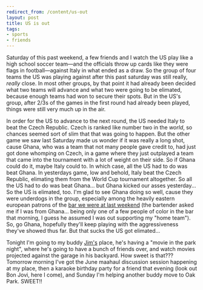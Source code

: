 ```yaml
---
redirect_from: /content/us-out
layout: post
title: US is out
tags:
- sports
- friends
---
```

Saturday of this past weekend, a few friends and I watch the US play like a high school soccer team&#8212;and the officials throw up cards like they were flags in football&#8212;against Italy in what ended as a draw. So the group of four teams the US was playing against after this past saturday was still really, _really_ close. In most other groups, by that point it had already been decided what two teams will advance and what two were going to be elimated, because enough teams had won to secure their spots. But in the US's group, after 2/3s of the games in the first round had already been played, things were still very much up in the air. 

In order for the US to advance to the next round, the US needed Italy to beat the Czech Republic. Czech is ranked like number two in the _world_, so chances seemed sort of slim that that was going to happen. But the other game we saw last Saturday made us wonder if it was really a long shot, cause Ghana, who was a team that not many people gave credit to, had just got done whomping on Czech, in a game where they just outplayed a team that came into the tournament with a lot of weight on their side. So if Ghana could do it, maybe Italy could to. In which case, all the US had to do was beat Ghana. In yesterdays game, low and behold, Italy beat the Czech Republic, elimating them from the World Cup tournament altogether. So all the US had to do was beat Ghana... but Ghana kicked our asses yesterday... So the US is elimated, too. I'm glad to see Ghana doing so well, cause they were underdogs in the group, especially among the heavily eastern european patrons of the [bar we were at last weekend](/2006/06/20/world-cup) (the bartender asked me if I was from Ghana... being only one of a few people of color in the bar that morning, I guess he assumed I was out supporting my "home team"). So, go Ghana, hopefully they'll keep playing with the aggressiveness they've showed thus far. But that sucks the US got elimated... 

Tonight I'm going to my buddy [Jim's](https://myspace.com/addisontrailreunion) place, he's having a "movie in the park night", where he's going to have a bunch of friends over, and watch movies projected against the garage in his backyard. How sweet is that??? Tomorrow morning I've got the June maahaul discussion session happening at my place, then a karaoke birthday party for a friend that evening (look out Bon Jovi, here I come), and Sunday I'm helping another buddy move to Oak Park. SWEET!!

